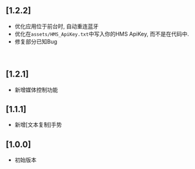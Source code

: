 ## [1.2.2]

- 优化应用位于前台时, 自动重连蓝牙
- 优化在`assets/HMS_ApiKey.txt`中写入你的HMS ApiKey, 而不是在代码中.
- 修复部分已知Bug

　

## [1.2.1]

- 新增媒体控制功能



## [1.1.1]

- 新增[文本复制]手势



## [1.0.0]

- 初始版本